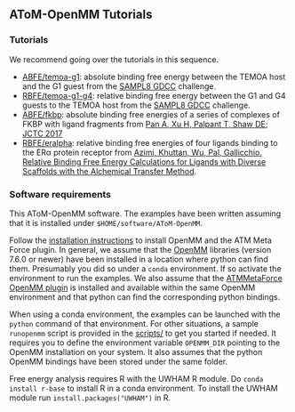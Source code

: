 AToM-OpenMM Tutorials
------------------------

### Tutorials

We recommend going over the tutorials in this sequence. 

- [ABFE/temoa-g1](ABFE/temoa-g1): absolute binding free energy between the TEMOA host and the G1 guest from the [SAMPL8 GDCC](https://github.com/samplchallenges/SAMPL8/tree/master/host_guest/GDCC) challenge.
 - [RBFE/temoa-g1-g4](RBFE/temoa-g1-g4): relative binding free energy between the G1 and G4 guests to the TEMOA host from the [SAMPL8 GDCC](https://github.com/samplchallenges/SAMPL8/tree/master/host_guest/GDCC) challenge.
- [ABFE/fkbp](ABFE/fkbp): absolute binding free energies of a series of complexes of FKBP with ligand fragments from [Pan A, Xu H, Palpant T, Shaw DE; JCTC 2017](http://dx.doi.org/10.1021/acs.jctc.7b00172)
- [RBFE/eralpha](RBFE/eralpha): relative binding free energies of four ligands binding to the ERα protein receptor from [Azimi, Khuttan, Wu, Pal, Gallicchio. Relative Binding Free Energy Calculations for Ligands with Diverse Scaffolds with the Alchemical Transfer Method](https://pubs.acs.org/doi/10.1021/acs.jcim.1c01129).

### Software requirements

This AToM-OpenMM software. The examples have been written assuming that it is installed under `$HOME/software/AToM-OpenMM`.

Follow the [installation instructions](https://github.com/Gallicchio-Lab/openmm-atmmetaforce-plugin) to install OpenMM and the ATM Meta Force plugin. In general, we assume that the [OpenMM](http://openmm.org) libraries (version 7.6.0 or newer) have been installed in a location where python can find them. Presumably you did so under a `conda` environment. If so activate the environment to run the examples. We also assume that the [ATMMetaForce OpenMM plugin](https://github.com/Gallicchio-Lab/openmm-atmmetaforce-plugin) is installed and available within the same OpenMM environment and that python can find the corresponding python bindings. 

When using a conda environment, the examples can be launched with the ``python`` command of that environment. For other situations, a sample `runopenmm` script is provided in the  [scripts/]( https://github.com/Gallicchio-Lab/AToM-OpenMM/tree/master/examples/scripts) to get you started if needed. It requires you to define the environment variable `OPENMM_DIR` pointing to the OpenMM installation on your system. It also assumes that the python OpenMM bindings have been stored under the same folder.

Free energy analysis requires R with the UWHAM R module. Do ``conda install r-base`` to install R in a conda environment. To install the UWHAM module run `install.packages("UWHAM")` in R.

